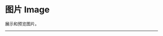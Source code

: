 # 图片 Image

展示和预览图片。

---

<script setup>
import ImageBasicUse from "./component/image-basic-use.md"
import ImageCaption from "./component/image-caption.md"
import ImageExtra from "./component/image-extra.md"
import ImageError from "./component/image-error.md"
import ImageLoading from "./component/image-loading.md"
import ImageLoader from "./component/image-loader.md"
import ImageToolbar from "./component/image-toolbar.md"
import ImagePreviewGroup from "./component/image-preview-group.md"
import ImagePreview from "./component/image-preview.md"
import ImagePreviewGroupUse from "./component/image-preview-group-use.md"
import ImagePopupContainer from "./component/image-popup-container.md"
import ImageApi from "./component/image-api.md"

</script>

<image-basic-use />
<image-caption />
<image-extra />
<image-error />
<image-loading />
<image-loader />
<image-toolbar />
<image-preview-group />
<image-preview />
<image-preview-group-use />
<image-popup-container />
<image-api />
